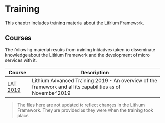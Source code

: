 # Training

This chapter includes training material about the Lithium Framework.

## Courses

The following material results from training initiatives taken to disseminate knowledge about the Lithium Framework and the development of micro services with it.

| Course | Description
| - | - |
| [LAT 2019](./_assets/LAT-2019.pdf) | Lithium Advanced Training 2019 - An overview of the framework and all its capabilities as of November'2019 |

> The files here are not updated to reflect changes in the Lithium Framework. They are provided as they were when the training took place.